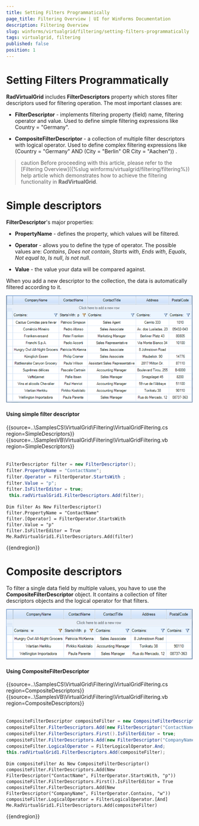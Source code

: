 ```yaml
---
title: Setting Filters Programmatically
page_title: Filtering Overview | UI for WinForms Documentation
description: Filtering Overview
slug: winforms/virtualgrid/filtering/setting-filters-programmatically
tags: virtualgrid, filtering
published: false
position: 1
---
```


# Setting Filters Programmatically
__RadVirtualGrid__  includes __FilterDescriptors__ property which stores filter descriptors used for filtering operation. The most important classes are:

* __FilterDescriptor__ - implements filtering property (field) name, filtering operator and value. Used to define simple filtering expressions like Country = "Germany".

* __CompositeFilterDescriptor__ - a collection of multiple filter descriptors with logical operator. Used to define complex filtering expressions like (Country = "Germany" AND (City = "Berlin" OR City = "Aachen")) .

>caution Before proceeding with this article, please refer to the [Filtering Overview]({%slug winforms/virtualgrid/filtering/filtering%}) help article which demonstrates how to achieve the filtering functionality in __RadVirtualGrid__.

# Simple descriptors

__FilterDescriptor__'s major properties:

* __PropertyName__ - defines the property, which values will be filtered.

* __Operator__ - allows you to define the type of operator. The possible values are: *Contains*, *Does not contain*, *Starts with*, *Ends with*, *Equals*, *Not equal to*, *Is null*, *Is not null*.

* __Value__ - the value your data will be compared against.

When you add a new descriptor to the collection, the data is automatically filtered according to it.

![virtualgrid-setting-filters-programmatically 001](images/setting-filters-programmatically001.png)

#### Using simple filter descriptor 

{{source=..\SamplesCS\VirtualGrid\Filtering\VirtualGridFiltering.cs region=SimpleDescriptors}} 
{{source=..\SamplesVB\VirtualGrid\Filtering\VirtualGridFiltering.vb region=SimpleDescriptors}}

````C#
            
FilterDescriptor filter = new FilterDescriptor();
filter.PropertyName = "ContactName";
filter.Operator = FilterOperator.StartsWith ;
filter.Value = "p";
filter.IsFilterEditor = true;
 this.radVirtualGrid1.FilterDescriptors.Add(filter);

````
````VB.NET
Dim filter As New FilterDescriptor()
filter.PropertyName = "ContactName"
filter.[Operator] = FilterOperator.StartsWith
filter.Value = "p"
filter.IsFilterEditor = True
Me.RadVirtualGrid1.FilterDescriptors.Add(filter)

```` 

{{endregion}}

# Composite descriptors

To filter a single data field by multiple values, you have to use the __CompositeFilterDescriptor__ object. It contains a collection of filter descriptors objects and the logical operator for that filters.


![virtualgrid-setting-filters-programmatically 002](images/setting-filters-programmatically002.png)

#### Using CompositeFilterDescriptor

{{source=..\SamplesCS\VirtualGrid\Filtering\VirtualGridFiltering.cs region=CompositeDescriptors}} 
{{source=..\SamplesVB\VirtualGrid\Filtering\VirtualGridFiltering.vb region=CompositeDescriptors}}

````C#
            
CompositeFilterDescriptor compositeFilter = new CompositeFilterDescriptor();
compositeFilter.FilterDescriptors.Add(new FilterDescriptor("ContactName", FilterOperator.StartsWith,"p"));
compositeFilter.FilterDescriptors.First().IsFilterEditor = true;
compositeFilter.FilterDescriptors.Add(new FilterDescriptor("CompanyName", FilterOperator.Contains, "w"));
compositeFilter.LogicalOperator = FilterLogicalOperator.And;
this.radVirtualGrid1.FilterDescriptors.Add(compositeFilter);

````
````VB.NET
Dim compositeFilter As New CompositeFilterDescriptor()
compositeFilter.FilterDescriptors.Add(New FilterDescriptor("ContactName", FilterOperator.StartsWith, "p"))
compositeFilter.FilterDescriptors.First().IsFilterEditor = True
compositeFilter.FilterDescriptors.Add(New FilterDescriptor("CompanyName", FilterOperator.Contains, "w"))
compositeFilter.LogicalOperator = FilterLogicalOperator.[And]
Me.RadVirtualGrid1.FilterDescriptors.Add(compositeFilter)

```` 

{{endregion}}